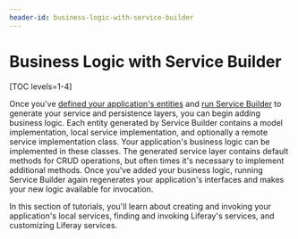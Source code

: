 ```yaml
---
header-id: business-logic-with-service-builder
---
```


# Business Logic with Service Builder

[TOC levels=1-4]

Once you've
[defined your application's entities](/docs/7-2/appdev/-/knowledge_base/a/defining-an-object-relational-map-with-service-builder)
and
[run Service Builder](/docs/7-2/appdev/-/knowledge_base/a/running-service-builder)
to generate your service and persistence layers, you can begin adding business
logic. Each entity generated by Service Builder contains a model implementation,
local service implementation, and optionally a remote service implementation
class. Your application's business logic can be implemented in these classes.
The generated service layer contains default methods for CRUD operations, but
often times it's necessary to implement additional methods. Once you've added
your business logic, running Service Builder again regenerates your
application's interfaces and makes your new logic available for invocation.

In this section of tutorials, you'll learn about creating and invoking your
application's local services, finding and invoking Liferay's services, and
customizing Liferay services.
